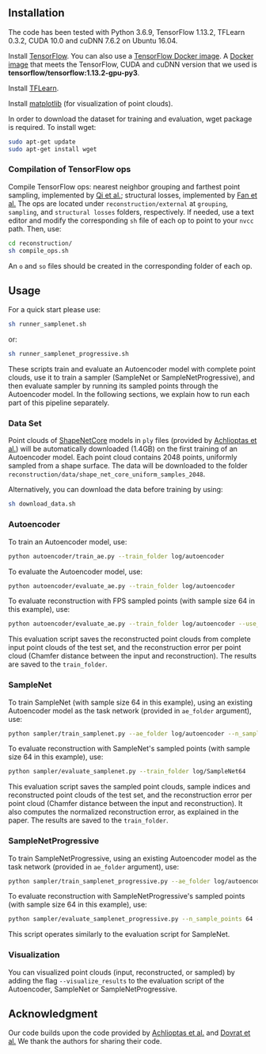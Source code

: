 ## Installation

The code has been tested with Python 3.6.9, TensorFlow 1.13.2, TFLearn 0.3.2, CUDA 10.0 and cuDNN 7.6.2 on Ubuntu 16.04.

Install <a href="https://www.tensorflow.org/install" target="_blank">TensorFlow</a>. You can also use a <a href="https://www.tensorflow.org/install/docker" target="_blank">TensorFlow Docker image</a>. A <a href="https://hub.docker.com/r/tensorflow/tensorflow/" target="_blank">Docker image</a> that meets the TensorFlow, CUDA and cuDNN version that we used is **tensorflow/tensorflow:1.13.2-gpu-py3**.

Install <a href="http://tflearn.org/installation" target="_blank">TFLearn</a>.

Install <a href="https://matplotlib.org/users/installing.html" target="_blank">matplotlib</a> (for visualization of point clouds).

In order to download the dataset for training and evaluation, wget package is required. To install wget:
```bash
sudo apt-get update
sudo apt-get install wget
```

### Compilation of TensorFlow ops 

Compile TensorFlow ops: nearest neighbor grouping and farthest point sampling, implemented by [Qi et al.](https://github.com/charlesq34/pointnet2); structural losses, implemented by [Fan et al.](https://github.com/fanhqme/PointSetGeneration) The ops are located under `reconstruction/external` at `grouping`, `sampling`, and `structural losses` folders, respectively. If needed, use a text editor and modify the corresponding `sh` file of each op to point to your `nvcc` path. Then, use:   
```bash
cd reconstruction/
sh compile_ops.sh
```

An `o` and `so` files should be created in the corresponding folder of each op. 

## Usage
For a quick start please use:
```bash
sh runner_samplenet.sh
 ```
or:
```bash
sh runner_samplenet_progressive.sh
```

These scripts train and evaluate an Autoencoder model with complete point clouds, use it to train a sampler (SampleNet or SampleNetProgressive), and then evaluate sampler by running its sampled points through the Autoencoder model. In the following sections, we explain how to run each part of this pipeline separately. 

### Data Set

Point clouds of <a href="https://www.shapenet.org/" target="_blank">ShapeNetCore</a> models in `ply` files (provided by <a href="https://github.com/optas/latent_3d_points" target="_blank">Achlioptas et al.</a>) will be automatically downloaded (1.4GB) on the first training of an Autoencoder model. Each point cloud contains 2048 points, uniformly sampled from a shape surface. The data will be downloaded to the folder `reconstruction/data/shape_net_core_uniform_samples_2048`.

Alternatively, you can download the data before training by using:
```bash
sh download_data.sh
```     

### Autoencoder

To train an Autoencoder model, use:
```bash
python autoencoder/train_ae.py --train_folder log/autoencoder
```

To evaluate the Autoencoder model, use:
```bash
python autoencoder/evaluate_ae.py --train_folder log/autoencoder
```

To evaluate reconstruction with FPS sampled points (with sample size 64 in this example), use:
```bash
python autoencoder/evaluate_ae.py --train_folder log/autoencoder --use_fps 1 --n_sample_points 64
```

This evaluation script saves the reconstructed point clouds from complete input point clouds of the test set, and the reconstruction error per point cloud (Chamfer distance between the input and reconstruction). The results are saved to the `train_folder`.

### SampleNet
To train SampleNet (with sample size 64 in this example), using an existing Autoencoder model as the task network (provided in `ae_folder` argument), use:
```bash
python sampler/train_samplenet.py --ae_folder log/autoencoder --n_sample_points 64 --train_folder log/SampleNet64
```

To evaluate reconstruction with SampleNet's sampled points (with sample size 64 in this example), use:
```bash
python sampler/evaluate_samplenet.py --train_folder log/SampleNet64
```

This evaluation script saves the sampled point clouds, sample indices and reconstructed point clouds of the test set, and the reconstruction error per point cloud (Chamfer distance between the input and reconstruction). It also computes the normalized reconstruction error, as explained in the paper. The results are saved to the `train_folder`.

### SampleNetProgressive
To train SampleNetProgressive, using an existing Autoencoder model as the task network (provided in `ae_folder` argument), use:
```bash
python sampler/train_samplenet_progressive.py --ae_folder log/autoencoder --n_sample_points 64 --train_folder log/SampleNetProgressive
```

To evaluate reconstruction with SampleNetProgressive's sampled points (with sample size 64 in this example), use:
```bash
python sampler/evaluate_samplenet_progressive.py --n_sample_points 64 --train_folder log/SampleNetProgressive
```

This script operates similarly to the evaluation script for SampleNet. 

### Visualization
You can visualized point clouds (input, reconstructed, or sampled) by adding the flag `--visualize_results` to the evaluation script of the Autoencoder, SampleNet or SampleNetProgressive.  

## Acknowledgment
Our code builds upon the code provided by <a href="https://github.com/optas/latent_3d_points" target="_blank">Achlioptas et al.</a> and <a href="https://github.com/orendv/learning_to_sample" target="_blank">Dovrat et al.</a> We thank the authors for sharing their code.
